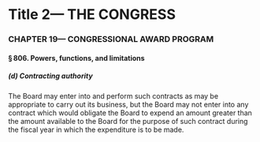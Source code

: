 
# Title 2— THE CONGRESS
### CHAPTER 19— CONGRESSIONAL AWARD PROGRAM
#### § 806. Powers, functions, and limitations
##### (d) Contracting authority

The Board may enter into and perform such contracts as may be appropriate to carry out its business, but the Board may not enter into any contract which would obligate the Board to expend an amount greater than the amount available to the Board for the purpose of such contract during the fiscal year in which the expenditure is to be made.
